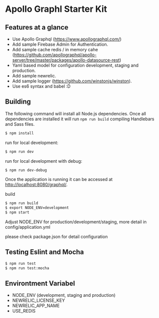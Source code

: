# Apollo Graphl Starter Kit


## Features at a glance

* Use Apollo Graphql (https://www.apollographql.com/)
* Add sample Firebase Admin for Authentication.
* Add sample cache redis / in memory cahe (https://github.com/apollographql/apollo-server/tree/master/packages/apollo-datasource-rest)
* Yaml based model for configuration development, staging and production.
* Add sample newrelic.
* Add sample logger (https://github.com/winstonjs/winston).
* Use es6 syntax and babel :D

## Building

The following command will install all Node.js dependencies. Once all dependencies are installed it will run `npm run build` compiling Handlebars and Sass files.

```bash
$ npm install
```
run for local development:
```bash
$ npm run dev
```

run for local development with debug:
```bash
$ npm run dev-debug
```

Once the application is running it can be accessed at <http://localhost:8080/graphql/>.

build
```bash
$ npm run build
$ export NODE_ENV=development
$ npm start
```
Adjust NODE_ENV for production/development/staging, more detail in config/application.yml

please check package.json for detail configuration

## Testing Eslint and Mocha

```bash
$ npm run test 
$ npm run test:mocha
```

## Environtment Variabel
* NODE_ENV (development, staging and production)
* NEWRELIC_LICENSE_KEY
* NEWRELIC_APP_NAME
* USE_REDIS
